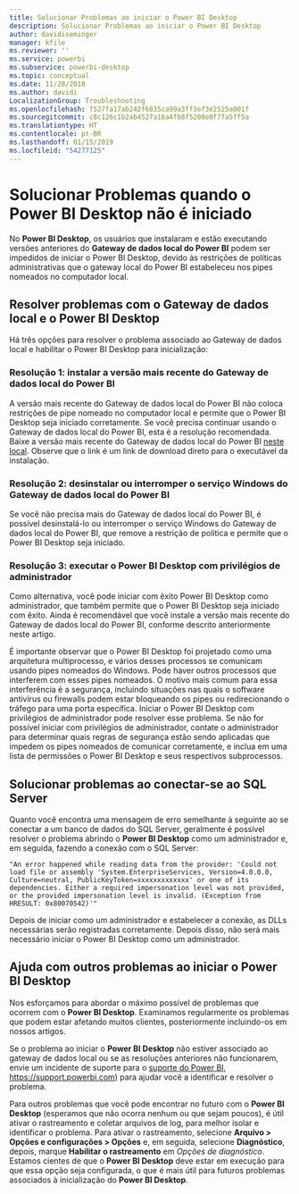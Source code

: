 ```yaml
---
title: Solucionar Problemas ao iniciar o Power BI Desktop
description: Solucionar Problemas ao iniciar o Power BI Desktop
author: davidiseminger
manager: kfile
ms.reviewer: ''
ms.service: powerbi
ms.subservice: powerbi-desktop
ms.topic: conceptual
ms.date: 11/28/2018
ms.author: davidi
LocalizationGroup: Troubleshooting
ms.openlocfilehash: f527fa17ab242f6835ca99a3ff3ef3e2525a001f
ms.sourcegitcommit: c8c126c1b2ab4527a16a4fb8f5208e0f7fa5ff5a
ms.translationtype: HT
ms.contentlocale: pt-BR
ms.lasthandoff: 01/15/2019
ms.locfileid: "54277125"
---
```

# <a name="resolve-issues-when-power-bi-desktop-will-not-launch"></a>Solucionar Problemas quando o Power BI Desktop não é iniciado
No **Power BI Desktop**, os usuários que instalaram e estão executando versões anteriores do **Gateway de dados local do Power BI** podem ser impedidos de iniciar o Power BI Desktop, devido às restrições de políticas administrativas que o gateway local do Power BI estabeleceu nos pipes nomeados no computador local. 

## <a name="resolve-issues-with-the-on-premises-data-gateway-and-power-bi-desktop"></a>Resolver problemas com o Gateway de dados local e o Power BI Desktop
Há três opções para resolver o problema associado ao Gateway de dados local e habilitar o Power BI Desktop para inicialização:

### <a name="resolution-1-install-the-latest-version-of-power-bi-on-premises-data-gateway"></a>Resolução 1: instalar a versão mais recente do Gateway de dados local do Power BI
A versão mais recente do Gateway de dados local do Power BI não coloca restrições de pipe nomeado no computador local e permite que o Power BI Desktop seja iniciado corretamente. Se você precisa continuar usando o Gateway de dados local do Power BI, esta é a resolução recomendada. Baixe a versão mais recente do Gateway de dados local do Power BI [neste local](https://go.microsoft.com/fwlink/?LinkId=698863). Observe que o link é um link de download direto para o executável da instalação.

### <a name="resolution-2-uninstall-or-stop-the-power-bi-on-premises-data-gateway-windows-service"></a>Resolução 2: desinstalar ou interromper o serviço Windows do Gateway de dados local do Power BI
Se você não precisa mais do Gateway de dados local do Power BI, é possível desinstalá-lo ou interromper o serviço Windows do Gateway de dados local do Power BI, que remove a restrição de política e permite que o Power BI Desktop seja iniciado.

### <a name="resolution-3-run-power-bi-desktop-with-administrator-privilege"></a>Resolução 3: executar o Power BI Desktop com privilégios de administrador
Como alternativa, você pode iniciar com êxito Power BI Desktop como administrador, que também permite que o Power BI Desktop seja iniciado com êxito. Ainda é recomendável que você instale a versão mais recente do Gateway de dados local do Power BI, conforme descrito anteriormente neste artigo.

É importante observar que o Power BI Desktop foi projetado como uma arquitetura multiprocesso, e vários desses processos se comunicam usando pipes nomeados do Windows. Pode haver outros processos que interferem com esses pipes nomeados. O motivo mais comum para essa interferência é a segurança, incluindo situações nas quais o software antivírus ou firewalls podem estar bloqueando os pipes ou redirecionando o tráfego para uma porta específica. Iniciar o Power BI Desktop com privilégios de administrador pode resolver esse problema. Se não for possível iniciar com privilégios de administrador, contate o administrador para determinar quais regras de segurança estão sendo aplicadas que impedem os pipes nomeados de comunicar corretamente, e inclua em uma lista de permissões o Power BI Desktop e seus respectivos subprocessos.

## <a name="resolve-issues-when-connecting-to-sql-server"></a>Solucionar problemas ao conectar-se ao SQL Server
Quanto você encontra uma mensagem de erro semelhante à seguinte ao se conectar a um banco de dados do SQL Server, geralmente é possível resolver o problema abrindo o **Power BI Desktop** como um administrador e, em seguida, fazendo a conexão com o SQL Server:

    "An error happened while reading data from the provider: 'Could not load file or assembly 'System.EnterpriseServices, Version=4.0.0.0, Culture=neutral, PublicKeyToken=xxxxxxxxxxxxx' or one of its dependencies. Either a required impersonation level was not provided, or the provided impersonation level is invalid. (Exception from HRESULT: 0x80070542)'"

Depois de iniciar como um administrador e estabelecer a conexão, as DLLs necessárias serão registradas corretamente. Depois disso, não será mais necessário iniciar o Power BI Desktop como um administrador.

## <a name="help-with-other-issues-when-launching-power-bi-desktop"></a>Ajuda com outros problemas ao iniciar o Power BI Desktop
Nos esforçamos para abordar o máximo possível de problemas que ocorrem com o **Power BI Desktop**. Examinamos regularmente os problemas que podem estar afetando muitos clientes, posteriormente incluindo-os em nossos artigos.

Se o problema ao iniciar o **Power BI Desktop** não estiver associado ao gateway de dados local ou se as resoluções anteriores não funcionarem, envie um incidente de suporte para o [suporte do Power BI](https://support.powerbi.com), https://support.powerbi.com) para ajudar você a identificar e resolver o problema.

Para outros problemas que você pode encontrar no futuro com o **Power BI Desktop** (esperamos que não ocorra nenhum ou que sejam poucos), é útil ativar o rastreamento e coletar arquivos de log, para melhor isolar e identificar o problema. Para ativar o rastreamento, selecione **Arquivo > Opções e configurações > Opções** e, em seguida, selecione **Diagnóstico**, depois, marque **Habilitar o rastreamento** em *Opções de diagnóstico*. Estamos cientes de que o **Power BI Desktop** deve estar em execução para que essa opção seja configurada, o que é mais útil para futuros problemas associados à inicialização do **Power BI Desktop**.

